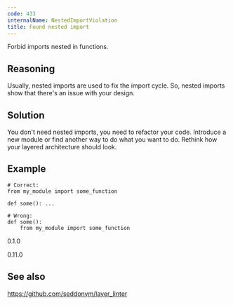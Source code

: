 ```yaml
---
code: 433
internalName: NestedImportViolation
title: Found nested import
---
```


Forbid imports nested in functions.

## Reasoning
Usually, nested imports are used to fix the import cycle. So, nested
imports show that there's an issue with your design.

## Solution
You don't need nested imports, you need to refactor your code.
Introduce a new module or find another way to do what you want to
do. Rethink how your layered architecture should look.

## Example

    # Correct:
    from my_module import some_function
    
    def some(): ...
    
    # Wrong:
    def some():
        from my_module import some_function

<div class="versionadded">

0.1.0

</div>

<div class="versionchanged">

0.11.0

</div>

## See also
<https://github.com/seddonym/layer_linter>